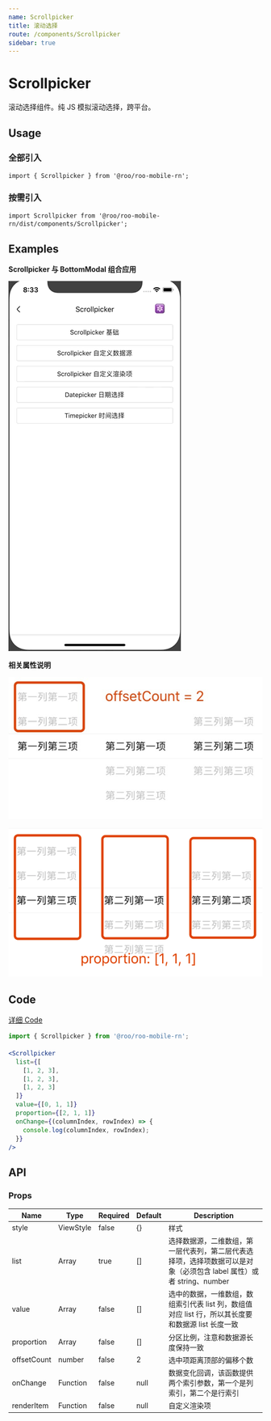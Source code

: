 ```yaml
---
name: Scrollpicker
title: 滚动选择
route: /components/Scrollpicker
sidebar: true
---
```


# Scrollpicker

滚动选择组件。纯 JS 模拟滚动选择，跨平台。

## Usage

### 全部引入
```
import { Scrollpicker } from '@roo/roo-mobile-rn';
```
### 按需引入

```
import Scrollpicker from '@roo/roo-mobile-rn/dist/components/Scrollpicker';
```

## Examples

**Scrollpicker 与 BottomModal 组合应用**

![image](../images/Scrollpicker/1.gif)

**相关属性说明**

![image](../images/Scrollpicker/offsetCount.png)

![image](../images/Scrollpicker/proportion.png)

## Code
[详细 Code](https://github.com/Meituan-Dianping/beeshell/tree/master/examples/Scrollpicker/index.tsx)

```jsx
import { Scrollpicker } from '@roo/roo-mobile-rn';

<Scrollpicker
  list={[
    [1, 2, 3],
    [1, 2, 3],
    [1, 2, 3]
  ]}
  value={[0, 1, 1]}
  proportion={[2, 1, 1]}
  onChange={(columnIndex, rowIndex) => {
    console.log(columnIndex, rowIndex);
  }}
/>
```

## API

### Props

| Name | Type | Required | Default | Description |
| ---- | ---- | ---- | ---- | ---- |
| style | ViewStyle | false | {} | 样式 |
| list | Array | true | [] | 选择数据源，二维数组，第一层代表列，第二层代表选择项，选择项数据可以是对象（必须包含 label 属性）或者 string、number |
| value | Array | false | [] | 选中的数据，一维数组，数组索引代表 list 列，数组值对应 list 行，所以其长度要和数据源 list 长度一致 |
| proportion | Array | false | [] | 分区比例，注意和数据源长度保持一致 |
| offsetCount | number | false | 2 | 选中项距离顶部的偏移个数 |
| onChange | Function | false | null | 数据变化回调，该函数提供两个索引参数，第一个是列索引，第二个是行索引 |
| renderItem | Function | false | null | 自定义渲染项 |
